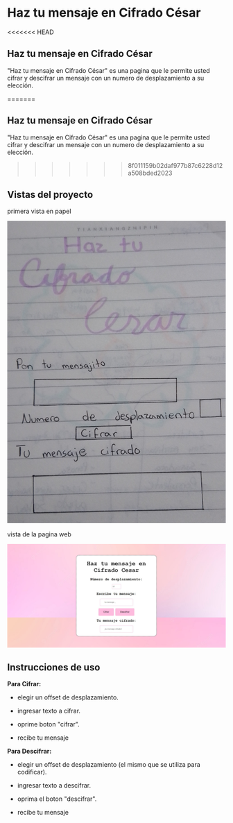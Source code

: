 # Haz tu mensaje en Cifrado César

<<<<<<< HEAD

## Haz tu mensaje en Cifrado César
"Haz tu mensaje en Cifrado César" es una pagina que le permite usted cifrar y descifrar un mensaje con un numero de desplazamiento a su elección.


=======
## Haz tu mensaje en Cifrado César
"Haz tu mensaje en Cifrado César" es una pagina que le permite usted cifrar y descifrar un mensaje con un numero de desplazamiento a su elección.

>>>>>>> 8f011159b02daf977b87c6228d12a508bded2023
## Vistas del proyecto

primera vista en papel

![caeser-cipher](modeloUNO.jpg)

vista de la pagina web 

![caeser-cipher](modeloA.JPG)

## Instrucciones de uso

**Para Cifrar:**

* elegir un offset de desplazamiento.

* ingresar texto a cifrar.

* oprime boton "cifrar".

* recibe tu mensaje 

**Para Descifrar:**

* elegir un offset de desplazamiento (el mismo que se utiliza para codificar).

* ingresar texto a descifrar.

* oprima el boton "descifrar".

* recibe tu mensaje 
